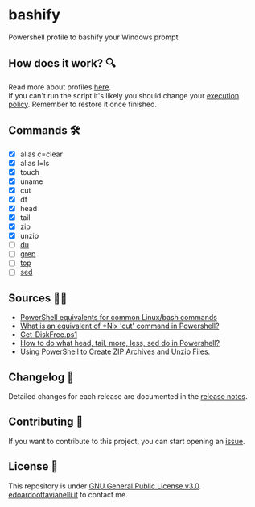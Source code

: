 # bashify
Powershell profile to bashify your Windows prompt

How does it work? 🔍
--------
Read more about profiles [here](https://docs.microsoft.com/en-us/powershell/module/microsoft.powershell.core/about/about_profiles?view=powershell-7.2).  
If you can't run the script it's likely you should change your [execution policy](https://docs.microsoft.com/en-us/powershell/module/microsoft.powershell.core/about/about_execution_policies?view=powershell-7.2). Remember to restore it once finished. 

Commands 🛠️
------
- [x] alias c=clear
- [x] alias l=ls
- [x] touch
- [x] uname
- [x] cut
- [x] df
- [x] head
- [x] tail
- [x] zip
- [x] unzip
- [ ] [du](http://langexplr.blogspot.com/2007/03/implementation-of-du-s-in-powershell.html)
- [ ] [grep](https://www.thomasmaurer.ch/2011/03/powershell-search-for-string-or-grep-for-powershell/)
- [ ] [top](https://superuser.com/questions/176624/linux-top-command-for-windows-powershell)
- [ ] [sed](https://stackoverflow.com/questions/9682024/how-to-do-what-head-tail-more-less-sed-do-in-powershell)

Sources 🙏🏻
------
- [PowerShell equivalents for common Linux/bash commands](https://mathieubuisson.github.io/powershell-linux-bash/)
- [What is an equivalent of \*Nix 'cut' command in Powershell?](https://stackoverflow.com/questions/24634022/what-is-an-equivalent-of-nix-cut-command-in-powershell)
- [Get-DiskFree.ps1](https://gist.github.com/mweisel/3c357eba86ac6cae15b2)
- [How to do what head, tail, more, less, sed do in Powershell?](https://stackoverflow.com/questions/9682024/how-to-do-what-head-tail-more-less-sed-do-in-powershell)
- [Using PowerShell to Create ZIP Archives and Unzip Files](https://blog.netwrix.com/2018/11/06/using-powershell-to-create-zip-archives-and-unzip-files/).

Changelog 📌
-------
Detailed changes for each release are documented in the [release notes](https://github.com/edoardottt/bashify/releases).

Contributing 🤝
------
If you want to contribute to this project, you can start opening an [issue](https://github.com/edoardottt/bashify/issues).

License 📝
-------

This repository is under [GNU General Public License v3.0](https://github.com/edoardottt/bashify/blob/main/LICENSE).  
[edoardoottavianelli.it](https://www.edoardoottavianelli.it) to contact me.
